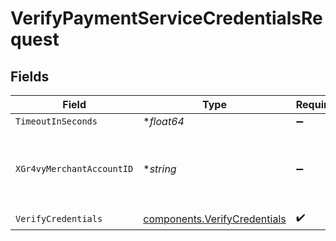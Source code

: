 # VerifyPaymentServiceCredentialsRequest


## Fields

| Field                                                                        | Type                                                                         | Required                                                                     | Description                                                                  | Example                                                                      |
| ---------------------------------------------------------------------------- | ---------------------------------------------------------------------------- | ---------------------------------------------------------------------------- | ---------------------------------------------------------------------------- | ---------------------------------------------------------------------------- |
| `TimeoutInSeconds`                                                           | **float64*                                                                   | :heavy_minus_sign:                                                           | N/A                                                                          |                                                                              |
| `XGr4vyMerchantAccountID`                                                    | **string*                                                                    | :heavy_minus_sign:                                                           | The ID of the merchant account to use for this request.                      | default                                                                      |
| `VerifyCredentials`                                                          | [components.VerifyCredentials](../../models/components/verifycredentials.md) | :heavy_check_mark:                                                           | N/A                                                                          |                                                                              |